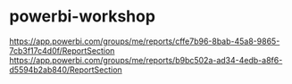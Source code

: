 # powerbi-workshop

https://app.powerbi.com/groups/me/reports/cffe7b96-8bab-45a8-9865-7cb3f17c4d0f/ReportSection
https://app.powerbi.com/groups/me/reports/b9bc502a-ad34-4edb-a8f6-d5594b2ab840/ReportSection
